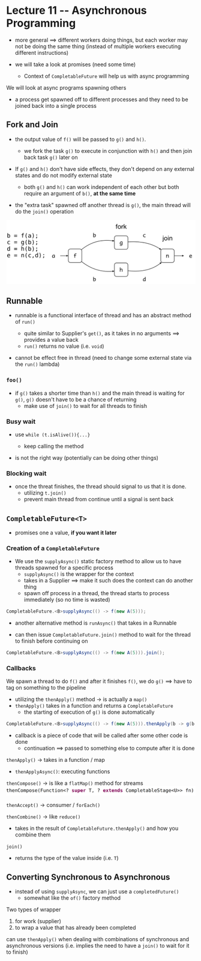 # Lecture 11 -- Asynchronous Programming
- more general $\implies$ different workers doing things, but each worker may not be doing the same thing (instead of multiple workers executing different instructions)

- we will take a look at promises (need some time)
	- Context of `CompletableFuture` will help us with async programming

We will look at async programs spawning others
- a process get spawned off to different processes and they need to be joined back into a single process
## Fork and Join
- the output value of `f()` will be passed to `g()` and `h()`.
	- we fork the task `g()` to execute in conjunction with `h()` and then join back task `g()` later on

- If `g()` and `h()` don't have side effects, they don't depend on any external states and do not modify external state
	- both `g()` and `h()` can work independent of each other but both require an argument of `b()`, **at the same time**

- the "extra task" spawned off another thread is `g()`, the main thread will do the `join()` operation

![Fork-Join-chart](../assets/Fork-Join-chart.png)

## Runnable
- runnable is a functional interface of thread and has an abstract method of `run()`
	- quite similar to Supplier's `get()`, as it takes in no arguments $\implies$ provides a value back
	- `run()` returns no value (i.e. `void`) 

- cannot be effect free in thread (need to change some external state via the `run()` lambda)


### `foo()`
- if `g()` takes a shorter time than `h()` and the main thread is waiting for `g()`, `g()` doesn't have to be a chance of returning
	- make use of `join()` to wait for all threads to finish

### Busy wait
- use `while (t.isAlive()){...}`
	- keep calling the method

- is not the right way (potentially can be doing other things)

### Blocking wait
- once the threat finishes, the thread should signal to us that it is done.
	- utilizing `t.join()`
	- prevent main thread from continue until a signal is sent back

## `CompletableFuture<T>`
- promises one a value, **if you want it later**

### Creation of a `CompletableFuture`
- We use the `supplyAsync()` static factory method to allow us to have threads spawned for a specific process
	- `supplyAsync()` is the wrapper for the context
	- takes in a Supplier $\implies$ make it such does the context can do another thing
	- spawn off process in a thread, the thread starts to process immediately (so no time is wasted)

```java
CompletableFuture.<B>supplyAsync(() -> f(new A(5)));
```

- another alternative method is `runAsync()` that takes in a Runnable

- can then issue `CompletableFuture.join()` method to wait for the thread to finish before continuing on

```java
CompletableFuture.<B>supplyAsync(() -> f(new A(5))).join();
```

### Callbacks
We spawn a thread to do `f()` and after it finishes `f()`, we do `g()` $\implies$ have to tag on something to the pipeline
- utilizing the `thenApply()` method $\to$ is actually a `map()`
- `thenApply()` takes in a function and returns a `CompletableFuture`
	- the starting of execution of `g()` is done automatically

```java
CompletableFuture.<B>supplyAsync(() -> f(new A(5))).thenApply(b -> g(b, 5));
```

- callback is a piece of code that will be called after some other code is done 
	- continuation $\implies$ passed to something else to compute after it is done


`thenApply()` -> takes in a function / map
- `thenApplyAsync()`: executing functions 

`thenCompose()` -> is like a `flatMap()` method for streams
![thenCompose](../assets/thenCompose.png)

`thenAccept()` -> consumer / `forEach()`

`thenCombine()` -> like `reduce()`
- takes in the result of `CompletableFuture.thenApply()` and how you combine them


`join()`
- returns the type of the value inside (i.e. `T`)

## Converting Synchronous to Asynchronous
- instead of using `supplyAsync`, we can just use a `completedFuture()`
	- somewhat like the `of()` factory method

Two types of wrapper
1. for work (supplier)
2. to wrap a value that has already been completed


can use `thenApply()` when dealing with combinations of synchronous and asynchronous versions (i.e. implies the need to have a `join()` to wait for it to finish)